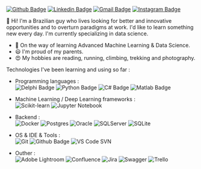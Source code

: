 [![Github Badge](https://img.shields.io/badge/-Github-000?style=flat-square&logo=Github&logoColor=white&link=https://github.com/alexandrokozio)](https://github.com/alexandrokozio)
[![Linkedin Badge](https://img.shields.io/badge/-LinkedIn-blue?style=flat-square&logo=Linkedin&logoColor=white&link=https://www.linkedin.com/in/alexandrokozio)](https://www.linkedin.com/in/alexandrokozio)
[![Gmail Badge](https://img.shields.io/badge/-Gmail-c14438?style=flat-square&logo=Gmail&logoColor=white&link=mailto:akozio@gmail.com)](mailto:akozio@gmail.com)
[![Instagram Badge](https://img.shields.io/badge/-Instagram-E4405F?style=flat-square&logo=Instagram&logoColor=white&link=https://www.instagram.com/alexandrokozio)](https://www.instagram.com/alexandrokozio)

👋 Hi! I'm a Brazilian guy who lives looking for better and innovative opportunities and to overturn paradigms at work. 
I'd like to learn something new every day. I'm currently specializing in data science.

* 🌱 On the way of learning Advanced Machine Learning & Data Science.
* 😃 I'm proud of my parents.
* 😍 My hobbies are reading, running, climbing, trekking and photography.

Technologies I've been learning and using so far :

* Programming languages :   
![Delphi Badge](https://img.shields.io/badge/-Delphi-red?style=flat-square&logo=Delphi&logoColor=white)
![Python Badge](https://img.shields.io/badge/-Python-wellon?style=flat-square&logo=Python&logoColor=white)
![C# Badge](https://img.shields.io/badge/-C%23-blue?style=flat-square&logo=C%23&logoColor=white)
![Matlab Badge](https://img.shields.io/badge/-Matlab-blue?style=flat-square&logo=Matlab&logoColor=white)

* Machine Learning / Deep Learning frameworks :   
![Scikit-learn](https://img.shields.io/badge/scikit--learn-%23F7931E.svg?style=flat-square&logo=scikit--learn&logoColor=white)
![Jupyter Notebook](https://img.shields.io/badge/docker-%230db7ed.svg?style=flat-square&logo=jupyter&logoColor=white)

* Backend :   
![Docker](https://img.shields.io/badge/docker-%230db7ed.svg?style=flat-square&logo=Docker&logoColor=white)
![Postgres](https://img.shields.io/badge/postgres-%23316192.svg?style=style=flat-square&logo=postgresql&logoColor=white)
![Oracle](https://img.shields.io/badge/Oracle-F80000?style=flat-square&logo=oracle&logoColor=white)
![SQLServer](https://img.shields.io/badge/SQLServer-F80000?style=flat-square&logo=SQLServer&logoColor=white)
![SQLite](https://img.shields.io/badge/sqlite-%2307405e.svg?style=for-the-badge&logo=sqlite&logoColor=white)

* OS & IDE & Tools :   
  ![Git](https://img.shields.io/badge/git-%23F05033?style=flat-square&logo=Git&logoColor=white)
  ![Github Badge](https://img.shields.io/badge/-Github-000?style=flat-square&logo=Github&logoColor=white)
  ![VS Code](https://img.shields.io/badge/Visual%20Studio%20Code-0078d7.svg?style=flat-square&logo=visual-studio-code&logoColor=white)
   SVN

* Outher :   
![Adobe Lightroom](https://img.shields.io/badge/Adobe%20Lightroom-31A8FF.svg?style=for-the-badge&logo=Adobe%20Lightroom&logoColor=white)
![Confluence](https://img.shields.io/badge/confluence-%23172BF4.svg?style=for-the-badge&logo=confluence&logoColor=white)
![Jira](https://img.shields.io/badge/jira-%230A0FFF.svg?style=for-the-badge&logo=jira&logoColor=white)
![Swagger](https://img.shields.io/badge/-Swagger-%23Clojure?style=for-the-badge&logo=swagger&logoColor=white)
![Trello](https://img.shields.io/badge/Trello-%23026AA7.svg?style=for-the-badge&logo=Trello&logoColor=white)

